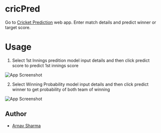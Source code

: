 # cricPred
Go to [Cricket Prediction](https://cricpred.streamlit.app/) web app. Enter match details and predict winner or target score.

# Usage

1. Select 1st Innings predition model input details and then click predict score to predict 1st innings score

![App Screenshot](https://via.placeholder.com/400x50?text=App+Screenshot+Here)

2.  Select Winning Probability model input details and then click predict winner to get probability of both team of winning

![App Screenshot](https://via.placeholder.com/400x50?text=App+Screenshot+Here)


## Author

- [Arnav Sharma](https://www.github.com/sarnav38)

